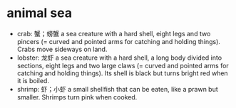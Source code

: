 # animal sea

- crab: 蟹；螃蟹 a sea creature with a hard shell, eight legs and two pincers (= curved and pointed arms for catching and holding things). Crabs move sideways on land.
- lobster: 龙虾 a sea creature with a hard shell, a long body divided into sections, eight legs and two large claws (= curved and pointed arms for catching and holding things). Its shell is black but turns bright red when it is boiled.
- shrimp: 虾；小虾 a small shellfish that can be eaten, like a prawn but smaller. Shrimps turn pink when cooked.
